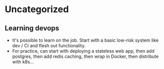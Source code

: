 # Uncategorized

## Learning devops

* It's possible to learn on the job. Start with a basic low-risk system like dev / CI and flesh out functionality.
* For practice, can start with deploying a stateless web app, then add postgres, then add redis caching, then wrap in Docker, then distribute with k8s...
